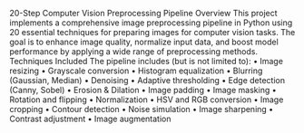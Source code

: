 20-Step Computer Vision Preprocessing Pipeline
 Overview
This project implements a comprehensive image preprocessing pipeline in Python using 20 essential techniques for preparing images for computer vision tasks. 
The goal is to enhance image quality, normalize input data, and boost model performance by applying a wide range of preprocessing methods.
Techniques Included
The pipeline includes (but is not limited to):
	•	Image resizing
	•	Grayscale conversion
	•	Histogram equalization
	•	Blurring (Gaussian, Median)
	•	Denoising
	•	Adaptive thresholding
	•	Edge detection (Canny, Sobel)
	•	Erosion & Dilation
	•	Image padding
	•	Image masking
	•	Rotation and flipping
	•	Normalization
	•	HSV and RGB conversion
	•	Image cropping
	•	Contour detection
	•	Noise simulation
	•	Image sharpening
	•	Contrast adjustment
	•	Image augmentation

